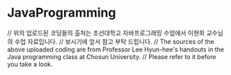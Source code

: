 # JavaProgramming

// 위의 업로드된 코딩들의 출처는 조선대학교 자바프로그래밍 수업에서 이현희 교수님의 수업 자료입니다.
// 보시기에 앞서 참고 부탁 드립니다.
// The sources of the above uploaded coding are from Professor Lee Hyun-hee's handouts in the Java programming class at Chosun University.
// Please refer to it before you take a look.
